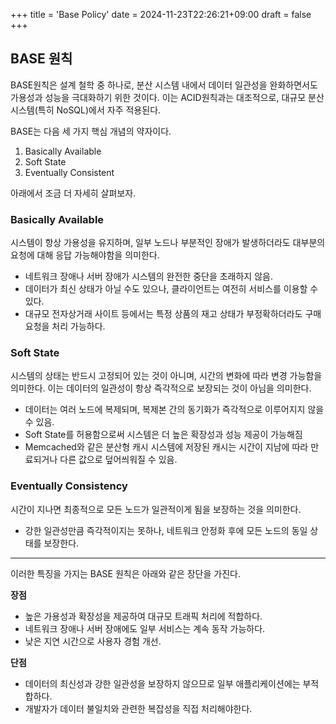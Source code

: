 +++
title = 'Base Policy'
date = 2024-11-23T22:26:21+09:00
draft = false
+++

## BASE 원칙

BASE원칙은 설계 철학 중 하나로, 분산 시스템 내에서 데이터 일관성을 완화하면서도 가용성과 성능을 극대화하기 위한 것이다.
이는 ACID원칙과는 대조적으로, 대규모 분산 시스템(특히 NoSQL)에서 자주 적용된다.

BASE는 다음 세 가지 핵심 개념의 약자이다.

1. Basically Available
2. Soft State
3. Eventually Consistent

아래에서 조금 더 자세히 살펴보자.

### Basically Available

시스템이 항상 가용성을 유지하며, 일부 노드나 부분적인 장애가 발생하더라도 대부분의 요청에 대해 응답 가능해야함을 의미한다.

- 네트워크 장애나 서버 장애가 시스템의 완전한 중단을 초래하지 않음.
- 데이터가 최신 상태가 아닐 수도 있으나, 클라이언트는 여전히 서비스를 이용할 수 있다.
- 대규모 전자상거래 사이트 등에서는 특정 상품의 재고 상태가 부정확하더라도 구매 요청을 처리 가능하다.


### Soft State

시스템의 상태는 반드시 고정되어 있는 것이 아니며, 시간의 변화에 따라 변경 가능함을 의미한다.
이는 데이터의 일관성이 항상 즉각적으로 보장되는 것이 아님을 의미한다.

- 데이터는 여러 노드에 복제되며, 복제본 간의 동기화가 즉각적으로 이루어지지 않을 수 있음.
- Soft State를 허용함으로써 시스템은 더 높은 확장성과 성능 제공이 가능해짐
- Memcached와 같은 분산형 캐시 시스템에 저장된 캐시는 시간이 지남에 따라 만료되거나 다른 값으로 덮어씌워질 수 있음.


### Eventually Consistency

시간이 지나면 최종적으로 모든 노드가 일관적이게 됨을 보장하는 것을 의미한다.

- 강한 일관성만큼 즉각적이지는 못하나, 네트워크 안정화 후에 모든 노드의 동일 상태를 보장한다.


---

이러한 특징을 가지는 BASE 원칙은 아래와 같은 장단을 가진다.

**장점**

- 높은 가용성과 확장성을 제공하여 대규모 트래픽 처리에 적합하다.
- 네트워크 장애나 서버 장애에도 일부 서비스는 계속 동작 가능하다.
- 낮은 지연 시간으로 사용자 경험 개선.

**단점**

- 데이터의 최신성과 강한 일관성을 보장하지 않으므로 일부 애플리케이션에는 부적합하다.
- 개발자가 데이터 불일치와 관련한 복잡성을 직접 처리해야한다.
